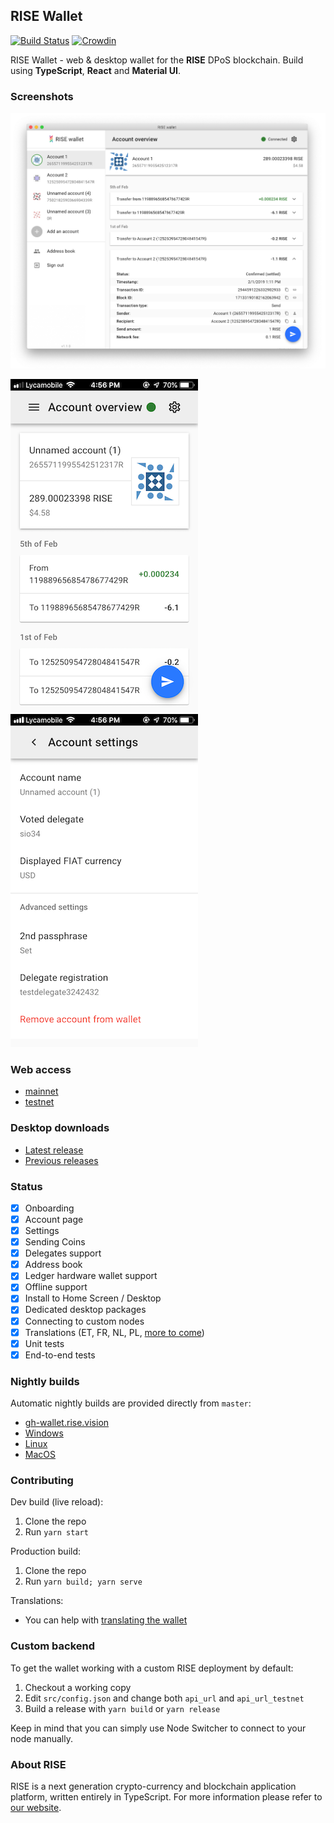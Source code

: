 ## RISE Wallet

[![Build Status](https://travis-ci.org/RiseVision/rise-react-wallet.svg?branch=master)](https://travis-ci.org/RiseVision/rise-react-wallet)
[![Crowdin](https://d322cqt584bo4o.cloudfront.net/rise-web-wallet/localized.svg)](https://crowdin.com/project/rise-web-wallet)

RISE Wallet - web & desktop wallet for the **RISE** DPoS blockchain. Build using **TypeScript**, **React** and **Material UI**.

### Screenshots

![desktop](docs/desktop.png)

![mobile](docs/mobile-1.png)
![mobile settings](docs/mobile-2.png)

### Web access

- [mainnet](https://wallet-beta.rise.vision/)
- [testnet](https://twallet-beta.rise.vision/)

### Desktop downloads

- [Latest release](https://github.com/RiseVision/rise-react-wallet/releases/latest)
- [Previous releases](https://github.com/RiseVision/rise-react-wallet/releases)

### Status

- [x] Onboarding
- [x] Account page
- [x] Settings
- [x] Sending Coins
- [x] Delegates support
- [x] Address book
- [x] Ledger hardware wallet support
- [x] Offline support
- [x] Install to Home Screen / Desktop
- [x] Dedicated desktop packages
- [x] Connecting to custom nodes
- [x] Translations (ET, FR, NL, PL, [more to come](https://github.com/RiseVision/rise-react-wallet/blob/master/docs/managing-translations.md))
- [x] Unit tests
- [x] End-to-end tests

### Nightly builds

Automatic nightly builds are provided directly from `master`:

- [gh-wallet.rise.vision](https://gh-wallet.rise.vision/)
- [Windows](https://gh-wallet.rise.vision/rise-wallet-win-nightly.zip)
- [Linux](https://gh-wallet.rise.vision/rise-wallet-linux-nightly.tar.gz)
- [MacOS](https://gh-wallet.rise.vision/rise-wallet-macos-nightly.tar.gz)

### Contributing

Dev build (live reload):

1.  Clone the repo
1.  Run `yarn start`

Production build:

1.  Clone the repo
1.  Run `yarn build; yarn serve`

Translations:

- You can help with [translating the wallet](https://github.com/RiseVision/rise-react-wallet/blob/master/docs/managing-translations.md)

### Custom backend

To get the wallet working with a custom RISE deployment by default:

1.  Checkout a working copy
1.  Edit `src/config.json` and change both `api_url` and `api_url_testnet`
1.  Build a release with `yarn build` or `yarn release`

Keep in mind that you can simply use Node Switcher to connect to your node manually.

### About RISE

RISE is a next generation crypto-currency and blockchain application platform, written entirely in TypeScript. For more information please refer to [our website](https://rise.vision/).
